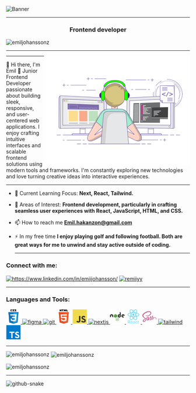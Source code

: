 ![Banner](https://raw.githubusercontent.com/EmilJohanssonz/EmilJohanssonz/main/githubBanner.png)


---

<h3 align="center">Frontend developer</h3>

<p align="left"> <img src="https://komarev.com/ghpvc/?username=emiljohanssonz&label=Profile%20views&color=1255f3&style=plastic" alt="emiljohanssonz" /> 

---
<img align="right" alt="Coding" width="400" src="https://raw.githubusercontent.com/devSouvik/devSouvik/master/gif3.gif">

---

</p>
👋 Hi there, I'm Emil
🚀 Junior Frontend Developer passionate about building sleek, responsive, and user-centered web applications. I enjoy crafting intuitive interfaces and scalable frontend solutions using modern tools and frameworks. I'm constantly exploring new technologies and love turning creative ideas into interactive experiences.

---

- 🌱 Current Learning Focus: **Next, React, Tailwind.**

- 📝 Areas of Interest: **Frontend development, particularly in crafting seamless user experiences with React, JavaScript, HTML, and CSS.**

- 📫 How to reach me **Emil.hakanzon@gmail.com**

- ⚡ In my free time **I enjoy playing golf and following football. Both are great ways for me to unwind and stay active outside of coding.**

  ---

<h3 align="left">Connect with me:</h3>
<p align="left">
<a href="https://linkedin.com/in/https://www.linkedin.com/in/emiijohansson/" target="blank"><img align="center" src="https://raw.githubusercontent.com/rahuldkjain/github-profile-readme-generator/master/src/images/icons/Social/linked-in-alt.svg" alt="https://www.linkedin.com/in/emiijohansson/" height="30" width="40" /></a>
<a href="https://discord.gg/remiiyy" target="blank"><img align="center" src="https://raw.githubusercontent.com/rahuldkjain/github-profile-readme-generator/master/src/images/icons/Social/discord.svg" alt="remiiyy" height="30" width="40" /></a>
 
</p>

---

<h3 align="left">Languages and Tools:</h3>
<p align="left"> <a href="https://www.w3schools.com/css/" target="_blank" rel="noreferrer"> <img src="https://raw.githubusercontent.com/devicons/devicon/master/icons/css3/css3-original-wordmark.svg" alt="css3" width="40" height="40"/> </a> <a href="https://www.figma.com/" target="_blank" rel="noreferrer"> <img src="https://www.vectorlogo.zone/logos/figma/figma-icon.svg" alt="figma" width="40" height="40"/> </a> <a href="https://git-scm.com/" target="_blank" rel="noreferrer"> <img src="https://www.vectorlogo.zone/logos/git-scm/git-scm-icon.svg" alt="git" width="40" height="40"/> </a> <a href="https://www.w3.org/html/" target="_blank" rel="noreferrer"> <img src="https://raw.githubusercontent.com/devicons/devicon/master/icons/html5/html5-original-wordmark.svg" alt="html5" width="40" height="40"/> </a> <a href="https://developer.mozilla.org/en-US/docs/Web/JavaScript" target="_blank" rel="noreferrer"> <img src="https://raw.githubusercontent.com/devicons/devicon/master/icons/javascript/javascript-original.svg" alt="javascript" width="40" height="40"/> </a> <a href="https://nextjs.org/" target="_blank" rel="noreferrer"> <img src="https://cdn.worldvectorlogo.com/logos/nextjs-2.svg" alt="nextjs" width="40" height="40"/> </a> <a href="https://nodejs.org" target="_blank" rel="noreferrer"> <img src="https://raw.githubusercontent.com/devicons/devicon/master/icons/nodejs/nodejs-original-wordmark.svg" alt="nodejs" width="40" height="40"/> </a> <a href="https://reactjs.org/" target="_blank" rel="noreferrer"> <img src="https://raw.githubusercontent.com/devicons/devicon/master/icons/react/react-original-wordmark.svg" alt="react" width="40" height="40"/> </a> <a href="https://sass-lang.com" target="_blank" rel="noreferrer"> <img src="https://raw.githubusercontent.com/devicons/devicon/master/icons/sass/sass-original.svg" alt="sass" width="40" height="40"/> </a> <a href="https://tailwindcss.com/" target="_blank" rel="noreferrer"> <img src="https://www.vectorlogo.zone/logos/tailwindcss/tailwindcss-icon.svg" alt="tailwind" width="40" height="40"/> </a> <a href="https://www.typescriptlang.org/" target="_blank" rel="noreferrer"> <img src="https://raw.githubusercontent.com/devicons/devicon/master/icons/typescript/typescript-original.svg" alt="typescript" width="40" height="40"/> </a> </p>

---

<p><img align="left" src="https://github-readme-stats.vercel.app/api/top-langs?username=emiljohanssonz&show_icons=true&theme=dark&locale=en&layout=compact" alt="emiljohanssonz" /></p>

<p>&nbsp;<img align="center" src="https://github-readme-stats.vercel.app/api?username=emiljohanssonz&show_icons=true&theme=dark&locale=en" alt="emiljohanssonz" /></p>

<p><img align="center" src="https://github-readme-streak-stats.herokuapp.com/?user=emiljohanssonz&theme=dark" alt="emiljohanssonz" /></p>

---

<picture>
  <source media="(prefers-color-scheme: dark)" srcset="https://raw.githubusercontent.com/EmilJohanssonz/EmilJohanssonz/output/github-snake-dark.svg" />
  <source media="(prefers-color-scheme: light)" srcset="https://raw.githubusercontent.com/EmilJohanssonz/EmilJohanssonz/output/github-snake.svg" />
  <img alt="github-snake" src="https://raw.githubusercontent.com/EmilJohanssonz/EmilJohanssonz/output/github-snake.svg" />
</picture>

